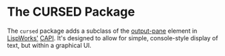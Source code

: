 # The CURSED Package

The `cursed` package adds a subclass of the [output-pane](http://www.lispworks.com/documentation/lw61/CAPRM/html/capiref-275.htm#marker-4173290) element in [LispWorks'](http://www.lispworks.com) [CAPI](http://www.lispworks.com/documentation/lw61/CAPUG-M/html/capiuser-m.htm). It's designed to allow for simple, console-style display of text, but within a graphical UI.

